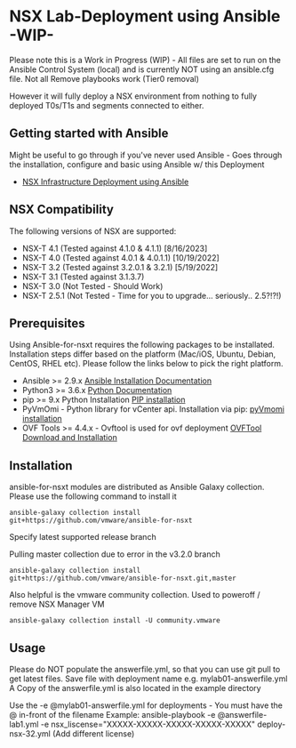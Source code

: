 # NSX Lab-Deployment using Ansible -WIP-
Please note this is a Work in Progress (WIP) - All files are set to run on the Ansible Control System (local) and is currently NOT using an ansible.cfg file.
Not all Remove playbooks work (Tier0 removal)

However it will fully deploy a NSX environment from nothing to fully deployed T0s/T1s and segments connected to either. 

## Getting started with Ansible
Might be useful to go through if you've never used Ansible - Goes through the installation, configure and basic using Ansible w/ this Deployment

* [NSX Infrastructure Deployment using Ansible](https://github.com/newtonj-vmware/ansible-nsx-deployment/blob/main/Ansible%20NSX-T%20Deployment-External.pdf)

## NSX Compatibility
The following versions of NSX are supported:

* NSX-T 4.1 (Tested against 4.1.0 & 4.1.1) [8/16/2023]
* NSX-T 4.0 (Tested against 4.0.1 & 4.0.1.1) [10/19/2022]
* NSX-T 3.2 (Tested against 3.2.0.1 & 3.2.1) [5/19/2022]
* NSX-T 3.1 (Tested against 3.1.3.7)
* NSX-T 3.0 (Not Tested - Should Work)
* NSX-T 2.5.1 (Not Tested - Time for you to upgrade... seriously.. 2.5?!?!) 

## Prerequisites

Using Ansible-for-nsxt requires the following packages to be installated. Installation steps differ based on the platform (Mac/iOS, Ubuntu, Debian, CentOS, RHEL etc). Please follow the links below to pick the right platform.

* Ansible >= 2.9.x [Ansible Installation Documentation](https://docs.ansible.com/ansible/latest/installation_guide/intro_installation.html)
* Python3 >= 3.6.x [Python Documentation](https://www.python.org/downloads/)
* pip >= 9.x Python Installation [PIP installation](https://pip.pypa.io/en/stable/installing/)
* PyVmOmi - Python library for vCenter api. Installation via pip: [pyVmomi installation](https://pypi.org/project/pyvmomi/)
* OVF Tools >= 4.4.x - Ovftool is used for ovf deployment [OVFTool Download and Installation](https://code.vmware.com/web/tool/4.4.0/ovf)

## Installation

ansible-for-nsxt modules are distributed as Ansible Galaxy collection. Please use the following command to install it

```
ansible-galaxy collection install git+https://github.com/vmware/ansible-for-nsxt
```

Specify latest supported release branch

Pulling master collection due to error in the v3.2.0 branch
```
ansible-galaxy collection install git+https://github.com/vmware/ansible-for-nsxt.git,master
```

Also helpful is the vmware community collection. Used to poweroff / remove NSX Manager VM 
```
ansible-galaxy collection install -U community.vmware
```

## Usage

Please do NOT populate the answerfile.yml, so that you can use git pull to get latest files.   Save file with deployment name e.g. mylab01-answerfile.yml
A Copy of the answerfile.yml is also located in the example directory

Use the -e @mylab01-answerfile.yml for deployments - You must have the @ in-front of the filename
Example: ansible-playbook -e @answerfile-lab1.yml -e nsx_liscense="XXXXX-XXXXX-XXXXX-XXXXX-XXXXX" deploy-nsx-32.yml  (Add different license)
